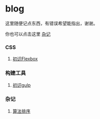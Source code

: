 # blog

这里随便记点东西，有错误希望能指出，谢谢。    

你也可以点击这里 [杂记](http://huahua-chen.coding.me)

### CSS

1. [初识Flexbox](https://github.com/Huahua-Chen/blog/issues/2)


### 构建工具

1. [初识gulp](https://github.com/Huahua-Chen/blog/issues/1)

### 杂记

1. [算法排序](https://github.com/Huahua-Chen/blog/issues/3)


